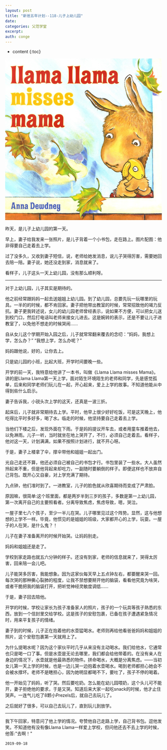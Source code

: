 ```yaml
---
layout: post
title: "新爸五年计划--118-儿子上幼儿园"
date:
categories: 父范学堂
excerpt:
auth: conge
---
```

* content
{:toc}

![ ](/assets/images/父范学堂/118382-669257733e55d6e1.png)

昨天，是儿子上幼儿园的第一天。

早上，妻子给我发来一张照片，是儿子背着一个小书包，走在路上。图片配图：他非得要自己走着去上学。

过了没多久，又收到妻子短信，说，老师给她发消息，说儿子哭得厉害，需要她回去陪一陪。妻子说，她还没走到家，消息就来了。

看样子，儿子这头一天上幼儿园，没有那么顺利呀。

-----

对于上幼儿园，儿子其实是期待的。

他之前经常跟妈妈一起去送姐姐上幼儿园。到了幼儿园，总要先玩一玩哪里的玩具。一半的的时候，都不肯回家。妻子把他带出教室的时候，常常招致他的竭力反抗。妻子更我转述说，女儿的幼儿园老师曾经表示，说如果不方便，可以把女儿送到校门口，然后打电话叫老师来接女儿进去。这是婉转的表示，还是不要让儿子进教室了，以免他不想走的时候哭闹……

自从女儿这个学期开始入园之后，儿子就常常翻来覆去的念叨：“妈妈，我想上学，怎么办？” “我想上学，怎么办呢？”

妈妈跟他说，好的，让你去上。

只是幼儿园的小班，比起大班，开学时间要晚一些。

开学的前一天，我特意给他讲了一本书，叫做《Llama Llama misses Mama》。讲的是Llama Llama第一天上学，面对陌生环境陌生的老师和同学，先是感觉孤单，后来和同学老师们玩儿在一起，开心起来，爱上上学的故事。不知道他能从中得到些什么启示。

妻子告诉我，小锐头次上学的这天，还真是一波三折。

起床后，儿子就非常期待去上学。平时，他早上很少好好吃饭，可是这天晚上，他吃得比平时多好多，喝了水。临走的时候，他坚持要自己走着去上学。

当他们下楼之后，发现外面在下雨。于是妈妈提议开车去，或者用童车推着他去，以免淋雨。儿子一听，当时就坐在地上哭开了，不行，必须自己走着去。看样子，他对这一天，计划满满，如果不按照计划进行，就不开心呀。

于是，妻子上楼拿了伞，撑伞带他和姐姐一起出门。

光自己走还不算，他还必须自己被自己的书包才行。书包里装了一些水。大人虽然拎起来不重，但是他背起来却吃力，一副随时要躺倒的样子。即便这样也不放弃自己背包。既开心又自豪，对上学充满了期待。

九点钟，他们准时到了。一进教室，儿子的脸色就从欣喜期待而变成了严肃脸。

原因嘛，很简单:这个班里面，都是两岁半到三岁的孩子，多数是第一上幼儿园，第一次离开自己的主要照看者。分离导致焦虑，焦虑导致，嗯，哭泣。

一屋子里七八个孩子，至少一半儿在哭。儿子哪里见过这个阵势。显然，这与他想想的上学不一样。毕竟，他惯见的是姐姐的班级，大家都开心的上学，玩耍。一屋子的人在哭，是什么鬼？！

儿子在妻子准备离开的时候开始哭。让妈妈别走。

妈妈和姐姐还是走了。

学校到家走路也就五六分钟的样子。还没有到家，老师的信息就来了，哭得太厉害，回来陪一会儿吧。

儿子能哭多厉害，我能想象。因为这家伙每天早上五点钟左右，都要醒来哭一回。每次哭的那种撕心裂肺的程度，让我不禁想要掰开他的脑袋，看看他究竟为啥哭，或者干脆把我的脑袋打开，把听觉神经灵敏度调低……

于是，妻子回去陪他。

开学的时候，学校让家长为孩子准备家人的照片，孩子的一个玩具等孩子熟悉的东西，放到一个信封里交给学校。这是孩子的安慰包裹，已备在孩子遭遇紧急情况时，用来平复孩子的情绪。

妻子到的时候，儿子正在抱着他的水壶猛喝水。老师则再给他看爸爸妈妈和姐姐的照片，这个安慰包裹第一天就用上了。

为什么提喝水呢？因为这个家伙平时几乎从来没有主动喝水。我们给他水，它通常也只是喝一口了事。但是水壶是无论去哪里，我们都会给他带着的。在没有亲人在身边的情况下，水壶就是他最熟悉的物件。拼命喝水，大概是分离焦虑。——当初女儿第一天上学的时候，也是一边儿哭一边抱着水壶喝水。喝到老师都担心她会不会被水撑坏。老师不是瞎担心，因为她明显都喝不下，要吐了，孩子不停的喝着。

他一开始见了妈妈，听了哭。然后要吃奶。怎么能在幼儿园喂奶，这个头儿可不能开，妻子拒绝他的要求，于是又哭。知道后来大家一起吃snack的时候，他才止住哭声。一连气儿吃了8颗小Prezels后，就自己去玩儿了。

之后就好了很多，可以自己去玩儿了，直到玩儿到放学。

-----

我下午回家，特意问了他上学的情况。夸赞他自己走路上学，自己背书包。逗他发笑。不知道他有没有像Llama Llama一样爱上学校，但问他还去不去上学的时候，他答:"去啊！"

```
2019-09-18
```

